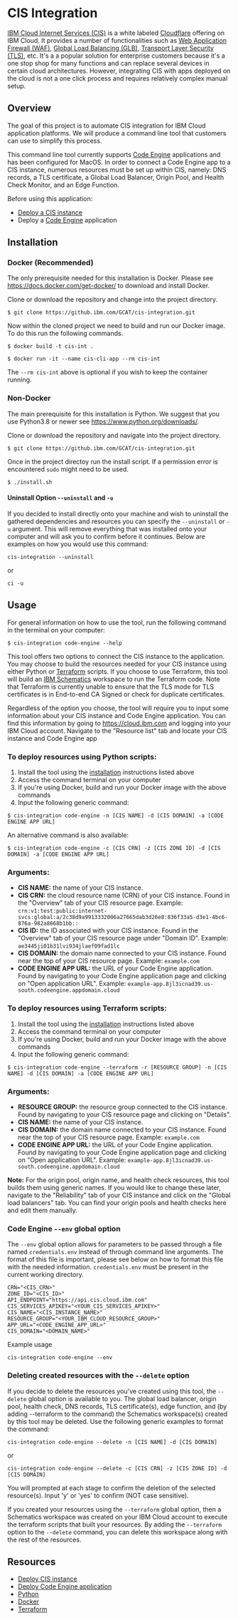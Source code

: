 # CIS Integration

[IBM Cloud Internet Services (CIS)](https://cloud.ibm.com/catalog/services/internet-services) is a white labeled [Cloudflare](https://en.wikipedia.org/wiki/Cloudflare) offering on IBM Cloud. It provides a number of functionalities such as [Web Application Firewall (WAF)](https://cloud.ibm.com/docs/cis?topic=cis-waf-q-and-a), [Global Load Balancing (GLB)](https://cloud.ibm.com/docs/cis?topic=cis-global-load-balancer-glb-concepts), [Transport Layer Security (TLS)](https://en.wikipedia.org/wiki/Transport_Layer_Security), etc. It's a a popular solution for enterprise customers because it's a one stop shop for many functions and can replace several devices in certain cloud architectures. However, integrating CIS with apps deployed on the cloud is not a one click process and requires relatively complex manual setup.

## Overview
The goal of this project is to automate CIS integration for IBM Cloud application platforms. We will produce a command line tool that customers can use to simplify this process.

This command line tool currently supports [Code Engine](https://www.ibm.com/cloud/code-engine) applications and has been configured for MacOS. In order to connect a Code Engine app to a CIS instance, numerous resources must be set up within CIS, namely: DNS records, a TLS certificate, a Global Load Balancer, Origin Pool, and Health Check Monitor, and an Edge Function.

Before using this application:
* [Deploy a CIS instance](https://cloud.ibm.com/docs/cis?topic=cis-getting-started)
* Deploy a [Code Engine](https://ibm-cloudplatform.slack.com/archives/C01MHQ3MUF4/p1613432390005800) application

## Installation

### Docker (Recommended)
The only prerequisite needed for this installation is Docker. Please see https://docs.docker.com/get-docker/ to download and install Docker. 

Clone or download the repository and change into the project directory.
```
$ git clone https://github.ibm.com/GCAT/cis-integration.git
```
Now within the cloned project we need to build and run our Docker image. To do this run the following commands. 
```
$ docker build -t cis-int . 
```
```
$ docker run -it --name cis-cli-app --rm cis-int
```

The `--rm cis-int` above is optional if you wish to keep the container running.

### Non-Docker
The main prerequisite for this installation is Python. We suggest that you use Python3.8 or newer see https://www.python.org/downloads/. 

Clone or download the repository and navigate into the project directory.
```
$ git clone https://github.ibm.com/GCAT/cis-integration.git
```
Once in the project directoy run the install script. If a permission error is encountered `sudo` might need to be used. 
```
$ ./install.sh
```

#### Uninstall Option `--uninstall` and `-u`
If you decided to install directly onto your machine and wish to uninstall the gathered dependencies and resources you can specify the `--uninstall` or `-u` argument. This will remove everything that was installed onto your computer and will ask you to confirm before it continues. Below are examples on how you would use this command:
```
cis-integration --uninstall
```
or
```
ci -u
```

## Usage
For general information on how to use the tool, run the following command in the terminal on your computer: 
```
$ cis-integration code-engine --help
```

This tool offers two options to connect the CIS instance to the application. You may choose to build the resources needed for your CIS instance using either Python or [Terraform](https://www.terraform.io/) scripts. If you choose to use Terraform, this tool will build an [IBM Schematics](https://cloud.ibm.com/docs/schematics?topic=schematics-about-schematics) workspace to run the Terraform code. Note that Terraform is currently unable to ensure that the TLS mode for TLS certificates is in End-to-end CA Signed or check for duplicate certificates.

Regardless of the option you choose, the tool will require you to input some information about your CIS instance and Code Engine application. You can find this information by going to https://cloud.ibm.com and logging into your IBM Cloud account. Navigate to the "Resource list" tab and locate your CIS instance and Code Engine app

### To deploy resources using Python scripts:
1. Install the tool using the [installation](#installation) instructions listed above
2. Access the command terminal on your computer 
3. If you're using Docker, build and run your Docker image with the above commands
4. Input the following generic command:
```
$ cis-integration code-engine -n [CIS NAME] -d [CIS DOMAIN] -a [CODE ENGINE APP URL]
```
An alternative command is also available:
```
$ cis-integration code-engine -c [CIS CRN] -z [CIS ZONE ID] -d [CIS DOMAIN] -a [CODE ENGINE APP URL]
```
### Arguments:
* **CIS NAME:** the name of your CIS instance.
* **CIS CRN:** the cloud resource name (CRN) of your CIS instance. Found in the "Overview" tab of your CIS resource page. 
    Example: `crn:v1:test:public:internet-svcs:global:a/2c38d9a9913332006a27665dab3d26e8:836f33a5-d3e1-4bc6-876a-982a8668b1bb::`
* **CIS ID:** the ID associated with your CIS instance. Found in the "Overview" tab of your CIS resource page under "Domain ID". 
    Example: `ae3445ji01b31lvi934jlaef09fad1lc`
* **CIS DOMAIN:** the domain name connected to your CIS instance. Found near the top of your CIS resource page. 
    Example: `example.com`
* **CODE ENGINE APP URL:** the URL of your Code Engine application. Found by navigating to your Code Engine application page and clicking on "Open application URL". 
    Example: `example-app.8jl3icnad39.us-south.codeengine.appdomain.cloud`

### To deploy resources using Terraform scripts:
1. Install the tool using the [installation](#installation) instructions listed above
2. Access the command terminal on your computer
3. If you're using Docker, build and run your Docker image with the above commands
4. Input the following generic command:
```
$ cis-integration code-engine --terraform -r [RESOURCE GROUP] -n [CIS NAME] -d [CIS DOMAIN] -a [CODE ENGINE APP URL]
```
### Arguments:
* **RESOURCE GROUP:** the resource group connected to the CIS instance. Found by navigating to your CIS resource page and clicking on "Details".
* **CIS NAME:** the name of your CIS instance.
* **CIS DOMAIN:** the domain name connected to your CIS instance. Found near the top of your CIS resource page. 
    Example: `example.com`
* **CODE ENGINE APP URL:** the URL of your Code Engine application. Found by navigating to your Code Engine application page and clicking on "Open application URL". 
    Example: `example-app.8jl3icnad39.us-south.codeengine.appdomain.cloud`

**Note:** For the origin pool, origin name, and health check resources, this tool builds them using generic names. If you would like to change these later, navigate to the "Reliability" tab of your CIS instance and click on the "Global load balancers" tab. You can find your origin pools and health checks here and edit them manually.

### Code Engine `--env` global option
The `--env` global option allows for parameters to be passed through a file named `credentials.env` instead of through command line arguments. The format of this file is important, please see below on how to format this file with the needed information. `credentials.env` must be present in the current working directory.
```
CRN="<CIS_CRN>"
ZONE_ID="<CIS_ID>"
API_ENDPOINT="https://api.cis.cloud.ibm.com"
CIS_SERVICES_APIKEY="<YOUR_CIS_SERVICES_APIKEY>"
CIS_NAME="<CIS_INSTANCE_NAME>"
RESOURCE_GROUP="<YOUR_IBM_CLOUD_RESOURCE_GROUP>"
APP_URL="<CODE_ENGINE_APP_URL>"
CIS_DOMAIN="<DOMAIN_NAME>"
```
Example usage
```
cis-integration code-engine --env
```

### Deleting created resources with the `--delete` option
If you decide to delete the resources you've created using this tool, the `--delete` global option is available to you. The global load balancer, origin pool, health check, DNS records, TLS certificate(s), edge function, and (by adding --terraform to the command) the Schematics workspace(s) created by this tool may be deleted. Use the following generic examples to format the command:
```
cis-integration code-engine --delete -n [CIS NAME] -d [CIS DOMAIN]
```
or
```
cis-integration code-engine --delete -c [CIS CRN] -z [CIS ZONE ID] -d [CIS DOMAIN]
```
You will prompted at each stage to confirm the deletion of the selected resource(s). Input 'y' or 'yes' to confirm (NOT case sensitive). 

If you created your resources using the `--terraform` global option, then a Schematics workspace was created on your IBM Cloud account to execute the terraform scripts that built your resources. By adding the `--terraform` option to the `--delete` command, you can delete this workspace along with the rest of the resources.

## Resources
- [Deploy CIS instance](https://cloud.ibm.com/docs/cis?topic=cis-getting-started)
- [Deploy Code Engine application](https://ibm-cloudplatform.slack.com/archives/C01MHQ3MUF4/p1613432390005800)
- [Python](https://www.python.org/downloads/)
- [Docker](https://docs.docker.com/get-docker/)
- [Terraform](https://www.terraform.io/)